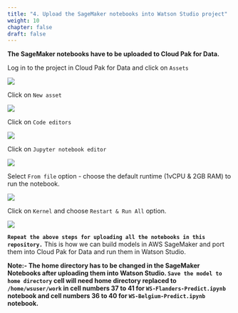```yaml
---
title: "4. Upload the SageMaker notebooks into Watson Studio project"
weight: 10
chapter: false
draft: false
---
```


**The SageMaker notebooks have to be uploaded to Cloud Pak for Data.**

Log in to the project in Cloud Pak for Data and click on `Assets` 

![](/images/20_trusted_ai_lab/assets.png)

Click on `New asset`

![](/images/20_trusted_ai_lab/new-assets.png)

Click on `Code editors`

![](/images/20_trusted_ai_lab/code-editor.png)

Click on `Jupyter notebook editor`

![](/images/20_trusted_ai_lab/nb-editor.png)

Select `From file` option - choose the default runtime (1vCPU & 2GB RAM) to run the notebook. 

![](/images/20_trusted_ai_lab/from-file.png)

Click on `Kernel` and choose `Restart & Run All` option.

![](/images/20_trusted_ai_lab/run-nb.png)

**`Repeat the above steps for uploading all the notebooks in this repository.`** This is how we can build models in AWS SageMaker and port them into Cloud Pak for Data and run them in Watson Studio.

**Note:- The home directory has to be changed in the SageMaker Notebooks after uploading them into Watson Studio. `Save the model to home directory` cell will need home directory replaced to `/home/wsuser/work` in cell numbers 37 to 41 for `WS-Flanders-Predict.ipynb` notebook and cell numbers 36 to 40 for `WS-Belgium-Predict.ipynb` notebook.**
